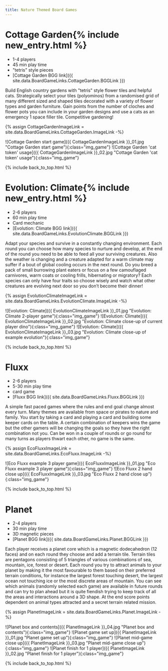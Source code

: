 ```yaml
---
title: Nature Themed Board Games
---
```


# Cottage Garden{% include new_entry.html %}

* 1-4 players
* 45 min play time
* "tetris" style pieces
* [Cottage Garden BGG link]({{ site.data.BoardGameLinks.CottageGarden.BGGLink }})

Build English country gardens with "tetris" style flower tiles and helpful cats.
Strategically select your tiles (polyominos) from a randomised grid of many different sized and shaped tiles decorated with a variety of flower types and garden furniture.
Gain points from the number of cloches and flower pots you can include in your garden designs and use a cats as an emergency 1 space filler tile.
Competitive gardening!

{% assign CottageGardenImageLink = site.data.BoardGameLinks.CottageGarden.ImageLink -%}

![Cottage Garden start game]({{ CottageGardenImageLink }}_01.jpg "Cottage Garden start game"){:class="img_game"}
![Cottage Garden 'cat token' usage]({{ CottageGardenImageLink }}_02.jpg "Cottage Garden 'cat token' usage"){:class="img_game"}

{% include back_to_top.html %}

# Evolution: Climate{% include new_entry.html %}

* 2-6 players
* 60 min play time
* Card mechanic
* [Evolution: Climate BGG link]({{ site.data.BoardGameLinks.EvolutionClimate.BGGLink }})

Adapt your species and survive in a constantly changing environment.
Each round you can choose how many species to nurture and develop, at the end of the round you need to be able to feed all your surviving creatures.
Also the weather is changing and a creature adapted for a warm climate may suffer if a bout of global cooling occurs in the next round.
Do you breed a pack of small burrowing plant eaters or focus on a few camouflaged carnivores, warm coats or cooling frills, hibernating or migratory?
Each species can only have four traits so choose wisely and watch what other creatures are evolving next door so you don’t become their dinner!

{% assign EvolutionClimateImageLink = site.data.BoardGameLinks.EvolutionClimate.ImageLink -%}

![Evolution: Climate]({{ EvolutionClimateImageLink }}_01.jpg "Evolution: Climate 2-player game"){:class="img_game"}
![Evolution: Climate]({{ EvolutionClimateImageLink }}_02.jpg "Evolution: Climate close-up of current player dino"){:class="img_game"}
![Evolution: Climate]({{ EvolutionClimateImageLink }}_03.jpg "Evolution: Climate close-up of example evolution"){:class="img_game"}

{% include back_to_top.html %}

# Fluxx

* 2-6 players
* 5-30 min play time
* card game
* [Fluxx BGG link]({{ site.data.BoardGameLinks.Fluxx.BGGLink }})

A simple fast paced games where the rules and end goal change almost every turn.
Many themes are available from space or pirates to nature and family.
You start by taking a card and playing a card and building some keeper cards on the table.
A certain combination of keepers wins the game but the other gamers will be changing the goals so they have the right combination not you.
Can be won in a couple of rounds or go round for many turns as players thwart each other, no game is the same.

{% assign EcoFluxxImageLink = site.data.BoardGameLinks.EcoFluxx.ImageLink -%}

![Eco Fluxx example 3 player game]({{ EcoFluxxImageLink }}_01.jpg "Eco Fluxx example 3 player game"){:class="img_game"}
![Eco Fluxx 2 hand close up]({{ EcoFluxxImageLink }}_03.jpg "Eco Fluxx 2 hand close up"){:class="img_game"}

{% include back_to_top.html %}

# Planet

* 2-4 players
* 30 min play time
* 3D magnetic pieces
* [Planet BGG link]({{ site.data.BoardGameLinks.Planet.BGGLink }})

Each player receives a planet core which is a magnetic dodecahedron (12 faces) and on each round they choose and add a terrain tile.
Terrain tiles are pentagons consisting of 5 triangles of various combinations of sea, mountain, ice, forest or desert.
Each round you try to attract animals to your planet by making it the most favourable to them based on their preferred terrain conditions, for instance the largest forest touching desert, the largest ocean not touching ice or the most discrete areas of mountain.
You can see which animals (randomly selected each game) are available in future rounds and can try to plan ahead but it is quite fiendish trying to keep track of all the areas and interactions around a 3D shape.
At the end score points dependent on animal types attracted and a secret terrain related mission.

{% assign PlanetImageLink = site.data.BoardGameLinks.Planet.ImageLink -%}

![Planet box and contents]({{ PlanetImageLink }}_04.jpg "Planet box and contents"){:class="img_game"}
![Planet game set up]({{ PlanetImageLink }}_01.jpg "Planet game set up"){:class="img_game"}
![Planet mid-game close up]({{ PlanetImageLink }}_03.jpg "Planet mid-game close up"){:class="img_game"}
![Planet finish for 1 player]({{ PlanetImageLink }}_02.jpg "Planet finish for 1 player"){:class="img_game"}

{% include back_to_top.html %}
